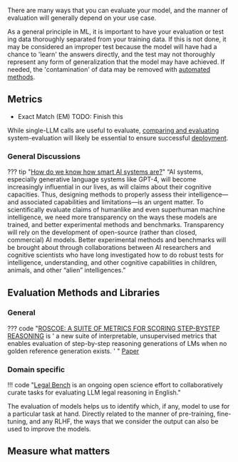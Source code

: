 There are many ways that you can evaluate your model, and the manner of evaluation will generally  depend on your use case. 

As a general principle in ML, it is important to have your evaluation or test ing data thoroughly separated from your training data. If this is not done, it may be considered an improper test because the model will have had a chance to 'learn' the answers directly, and the test may not thoroughly represent any form of generalization that the model may have achieved. If needed, the 'contamination' of data may be removed with [automated methods](https://lmsys.org/blog/2023-11-14-llm-decontaminator/). 


## Metrics
- Exact Match (EM) 
TODO: Finish this

While single-LLM calls are useful to evaluate, [comparing and evaluating](../agents/evaluating_and_comparing.md) system-evaluation will likely be essential to ensure successful [deployment](../../Using/deploying/index.md).



### General Discussions
??? tip "[How do we know how smart AI systems are?](https://www.science.org/doi/10.1126/science.adj5957)"
    “AI systems, especially generative language systems like GPT-4, will become increasingly influential in our lives, as will claims about their cognitive capacities. Thus, designing methods to properly assess their intelligence—and associated capabilities and limitations—is an urgent matter. To scientifically evaluate claims of humanlike and even superhuman machine intelligence, we need more transparency on the ways these models are trained, and better experimental methods and benchmarks. Transparency will rely on the development of open-source (rather than closed, commercial) AI models. Better experimental methods and benchmarks will be brought about through collaborations between AI researchers and cognitive scientists who have long investigated how to do robust tests for intelligence, understanding, and other cognitive capabilities in children, animals, and other “alien” intelligences.”

## Evaluation Methods and Libraries
### General

??? code "[ROSCOE: A SUITE OF METRICS FOR SCORING STEP-BYSTEP REASONING](https://github.com/facebookresearch/ParlAI/tree/main/projects/roscoe) is ' a new suite of interpretable, unsupervised metrics that enables evaluation
of step-by-step reasoning generations of LMs when no golden reference generation exists. ' "
    [Paper](https://arxiv.org/pdf/2212.07919.pdf)

### Domain specific 

!!! code "[Legal Bench](https://github.com/HazyResearch/legalbench/) is an ongoing open science effort to collaboratively curate tasks for evaluating LLM legal reasoning in English."

The evaluation of models helps us to identify which, if any, model to use for a particular task at hand. Directly related to the manner of pre-training, fine-tuning, and any RLHF, the ways that we consider the output can also be used to improve the models. 

## Measure what matters


